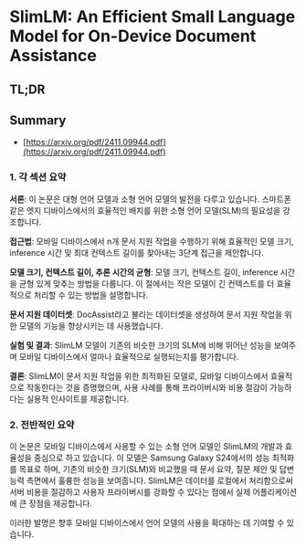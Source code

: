 # SlimLM: An Efficient Small Language Model for On-Device Document Assistance
## TL;DR
## Summary
- [https://arxiv.org/pdf/2411.09944.pdf](https://arxiv.org/pdf/2411.09944.pdf)

### 1. 각 섹션 요약

**서론**:
이 논문은 대형 언어 모델과 소형 언어 모델의 발전을 다루고 있습니다. 스마트폰 같은 엣지 디바이스에서의 효율적인 배치를 위한 소형 언어 모델(SLM)의 필요성을 강조합니다.

**접근법**:
모바일 디바이스에서 n개 문서 지원 작업을 수행하기 위해 효율적인 모델 크기, inference 시간 및 최대 컨텍스트 길이를 찾아내는 3단계 접근을 제안합니다.

**모델 크기, 컨텍스트 길이, 추론 시간의 균형**:
모델 크기, 컨텍스트 길이, inference 시간을 균형 있게 맞추는 방법을 다룹니다. 이 절에서는 작은 모델이 긴 컨텍스트를 더 효율적으로 처리할 수 있는 방법을 설명합니다.

**문서 지원 데이터셋**:
DocAssist라고 불리는 데이터셋을 생성하여 문서 지원 작업을 위한 모델의 기능을 향상시키는 데 사용했습니다.

**실험 및 결과**:
SlimLM 모델이 기존의 비슷한 크기의 SLM에 비해 뛰어난 성능을 보여주며 모바일 디바이스에서 얼마나 효율적으로 실행되는지를 평가합니다.

**결론**:
SlimLM이 문서 지원 작업을 위한 최적화된 모델로, 모바일 디바이스에서 효율적으로 작동한다는 것을 증명했으며, 사용 사례를 통해 프라이버시와 비용 절감이 가능하다는 실용적 인사이트를 제공합니다.

### 2. 전반적인 요약

이 논문은 모바일 디바이스에서 사용할 수 있는 소형 언어 모델인 SlimLM의 개발과 효율성을 중심으로 하고 있습니다. 이 모델은 Samsung Galaxy S24에서의 성능 최적화를 목표로 하며, 기존의 비슷한 크기(SLM)와 비교했을 때 문서 요약, 질문 제안 및 답변 능력 측면에서 훌륭한 성능을 보여줍니다. SlimLM은 데이터를 로컬에서 처리함으로써 서버 비용을 절감하고 사용자 프라이버시를 강화할 수 있다는 점에서 실제 어플리케이션에 큰 장점을 제공합니다. 

이러한 발명은 향후 모바일 디바이스에서 언어 모델의 사용을 확대하는 데 기여할 수 있습니다.